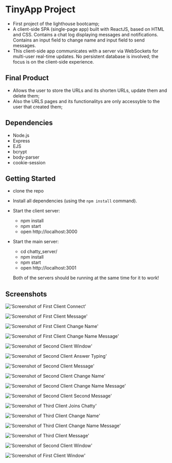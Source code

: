 # TinyApp Project

- First project of the lighthouse bootcamp;
- A client-side SPA (single-page app) built with ReactJS, based on HTML and CSS. Contains a chat log displaying messages and notifications. Contains an input field to change name and input field to send messages.
- This client-side app communicates with a server via WebSockets for multi-user real-time updates. No persistent database is involved; the focus is on the client-side experience.

## Final Product

- Allows the user to store the URLs and its shorten URLs, update them and delete them;
- Also the URLS pages and its functionalitys are only accessyble to the user that created them;

## Dependencies

- Node.js
- Express
- EJS
- bcrypt
- body-parser
- cookie-session

## Getting Started

- clone the repo
- Install all dependencies (using the `npm install` command).
- Start the client server:

  - npm install
  - npm start
  - open http://localhost:3000

- Start the main server:

  - cd chatty_server/
  - npm install
  - npm start
  - open http://localhost:3001

  Both of the servers should be running at the same time for it to work!

## Screenshots

!['Screenshot of First Client Connect'](https://github.com/Lzduque/chatty-app/blob/master/docs/first-client-connect.png?raw=true)

!['Screenshot of First Client Message'](https://github.com/Lzduque/chatty-app/blob/master/docs/first-client-hi.png?raw=true)

!['Screenshot of First Client Change Name'](https://github.com/Lzduque/chatty-app/blob/master/docs/first-client-change-name.png?raw=true)

!['Screenshot of First Client Change Name Message'](https://github.com/Lzduque/chatty-app/blob/master/docs/first-client-name-message.png?raw=true)

!['Screenshot of Second Client Window'](https://github.com/Lzduque/chatty-app/blob/master/docs/second-client-window.png?raw=true)

!['Screenshot of Second Client Answer Typing'](https://github.com/Lzduque/chatty-app/blob/master/docs/second-client-answer.png?raw=true)

!['Screenshot of Second Client Message'](https://github.com/Lzduque/chatty-app/blob/master/docs/second-client-message.png?raw=true)

!['Screenshot of Second Client Change Name'](https://github.com/Lzduque/chatty-app/blob/master/docs/second-client-change-name.png?raw=true)

!['Screenshot of Second Client Change Name Message'](https://github.com/Lzduque/chatty-app/blob/master/docs/sencond-client-name-message.png?raw=true)

!['Screenshot of Second Client Second Message'](https://github.com/Lzduque/chatty-app/blob/master/docs/second-client-second-message.png?raw=true)

!['Screenshot of Third Client Joins Chatty'](https://github.com/Lzduque/chatty-app/blob/master/docs/third-client-joins.png?raw=true)

!['Screenshot of Third Client Change Name'](https://github.com/Lzduque/chatty-app/blob/master/docs/third-client-change-name.png?raw=true)

!['Screenshot of Third Client Change Name Message'](https://github.com/Lzduque/chatty-app/blob/master/docs/third-client-name-message.png?raw=true)

!['Screenshot of Third Client Message'](https://github.com/Lzduque/chatty-app/blob/master/docs/third-client-message.png?raw=true)

!['Screenshot of Second Client Window'](https://github.com/Lzduque/chatty-app/blob/master/docs/second-client-updated-window.png?raw=true)

!['Screenshot of First Client Window'](https://github.com/Lzduque/chatty-app/blob/master/docs/first-client-updated-window.png?raw=true)

